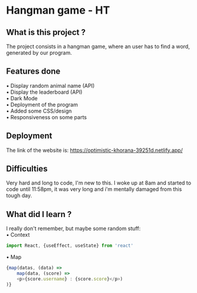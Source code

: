 # Hangman game - HT

## What is this project ?
The project consists in a hangman game, where an user has to find a word, generated by our program.

## Features done
• Display random animal name (API)<br />
• Display the leaderboard (API)<br />
• Dark Mode<br />
• Deployment of the program<br />
• Added some CSS/design<br />
• Responsiveness on some parts<br />

## Deployment
The link of the website is: https://optimistic-khorana-39251d.netlify.app/

## Difficulties
Very hard and long to code, I'm new to this. I woke up at 8am and started to code until 11:58pm, it was very long and i'm mentally damaged from this tough day.

## What did I learn ?
I really don't remember, but maybe some random stuff: <br />
• Context
```js
import React, {useEffect, useState} from 'react'
```
• Map
```js
{map(datas, (data) =>
    map(data, (score) =>
    <p>{score.username} : {score.score}</p>)
)}
```
